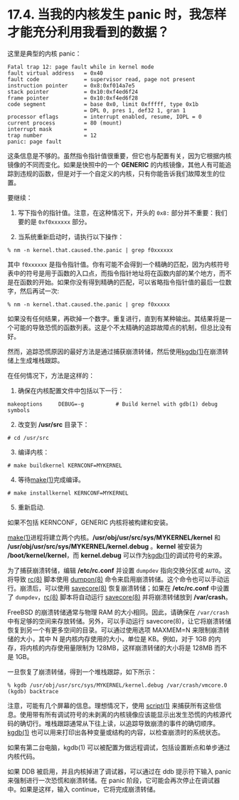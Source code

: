 # 17.4. 当我的内核发生 panic 时，我怎样才能充分利用我看到的数据？

这里是典型的内核 panic：

```
Fatal trap 12: page fault while in kernel mode
fault virtual address   = 0x40
fault code              = supervisor read, page not present
instruction pointer     = 0x8:0xf014a7e5
stack pointer           = 0x10:0xf4ed6f24
frame pointer           = 0x10:0xf4ed6f28
code segment            = base 0x0, limit 0xfffff, type 0x1b
                        = DPL 0, pres 1, def32 1, gran 1
processor eflags        = interrupt enabled, resume, IOPL = 0
current process         = 80 (mount)
interrupt mask          =
trap number             = 12
panic: page fault
```

这条信息是不够的。虽然指令指针值很重要，但它也与配置有关，因为它根据内核镜像的不同而变化。如果是快照中的一个 **GENERIC** 的内核镜像，其他人有可能追踪到违规的函数，但是对于一个自定义的内核，只有你能告诉我们故障发生的位置。

要继续：

1. 写下指令的指针值。注意，在这种情况下，开头的 `0x8:` 部分并不重要：我们要的是 `0xf0xxxxxx` 部分。

2. 当系统重新启动时，请执行以下操作：

```
% nm -n kernel.that.caused.the.panic | grep f0xxxxxx
```

其中 `f0xxxxxx` 是指令指针值。你有可能不会得到一个精确的匹配，因为内核符号表中的符号是用于函数的入口点，而指令指针地址将在函数内部的某个地方，而不是在函数的开始。如果你没有得到精确的匹配，可以省略指令指针值的最后一位数字，然后再试一次:

```
% nm -n kernel.that.caused.the.panic | grep f0xxxxx
```

如果没有任何结果，再砍掉一个数字。重复进行，直到有某种输出。其结果将是一个可能的导致恐慌的函数列表。这是个不太精确的追踪故障点的机制，但总比没有好。

然而，追踪恐慌原因的最好方法是通过捕获崩溃转储，然后使用[kgdb(1)](https://www.freebsd.org/cgi/man.cgi?query=kgdb&sektion=1&format=html)在崩溃转储上生成堆栈跟踪。

在任何情况下，方法是这样的：

1. 确保在内核配置文件中包括以下一行：

```
makeoptions     DEBUG=-g          # Build kernel with gdb(1) debug symbols
```

2. 改变到 **/usr/src** 目录下：

```
# cd /usr/src
```

3. 编译内核：

```
# make buildkernel KERNCONF=MYKERNEL
```

4. 等待[make(1)](https://www.freebsd.org/cgi/man.cgi?query=make&sektion=1&format=html)完成编译。

```
# make installkernel KERNCONF=MYKERNEL
```

5. 重新启动.

如果不包括 KERNCONF，GENERIC 内核将被构建和安装。

[make(1)](https://www.freebsd.org/cgi/man.cgi?query=make&sektion=1&format=html)进程将建立两个内核。**/usr/obj/usr/src/sys/MYKERNEL/kernel** 和  **/usr/obj/usr/src/sys/MYKERNEL/kernel.debug** 。**kernel** 被安装为 **/boot/kernel/kernel**，而 **kernel.debug** 可以作为[kgdb(1)](https://www.freebsd.org/cgi/man.cgi?query=kgdb&sektion=1&format=html)的调试符号的来源。

为了捕获崩溃转储，编辑 **/etc/rc.conf** 并设置 `dumpdev` 指向交换分区或 `AUTO`。这将导致 [rc(8)](https://www.freebsd.org/cgi/man.cgi?query=rc&sektion=8&format=html) 脚本使用 [dumpon(8)](https://www.freebsd.org/cgi/man.cgi?query=dumpon&sektion=8&format=html) 命令来启用崩溃转储。这个命令也可以手动运行。崩溃后，可以使用 [savecore(8)](https://www.freebsd.org/cgi/man.cgi?query=savecore&sektion=8&format=html) 恢复崩溃转储；如果在 **/etc/rc.conf** 中设置了 `dumpdev`，[rc(8)](https://www.freebsd.org/cgi/man.cgi?query=rc&sektion=8&format=html) 脚本将自动运行 [savecore(8)](https://www.freebsd.org/cgi/man.cgi?query=savecore&sektion=8&format=html) 并将崩溃转储放到 **/var/crash**。

FreeBSD 的崩溃转储通常与物理 RAM 的大小相同。因此，请确保在 `/var/crash` 中有足够的空间来存放转储。另外，可以手动运行 savecore(8)，让它将崩溃转储恢复到另一个有更多空间的目录。可以通过使用选项 MAXMEM=N 来限制崩溃转储的大小，其中 N 是内核内存使用的大小，单位是 KB。例如，对于 1GB 的内存，将内核的内存使用量限制为 128MB，这样崩溃转储的大小将是 128MB 而不是 1GB。

一旦恢复了崩溃转储，得到一个堆栈跟踪，如下所示：

```
% kgdb /usr/obj/usr/src/sys/MYKERNEL/kernel.debug /var/crash/vmcore.0
(kgdb) backtrace
```

注意，可能有几个屏幕的信息。理想情况下，使用 [script(1)](https://www.freebsd.org/cgi/man.cgi?query=script&sektion=1&format=html) 来捕获所有这些信息。使用带有所有调试符号的未剥离的内核镜像应该能显示出发生恐慌的内核源代码的确切行。堆栈跟踪通常从下往上读，以追踪导致崩溃的事件的确切顺序。[kgdb(1)](https://www.freebsd.org/cgi/man.cgi?query=kgdb&sektion=1&format=html) 也可以用来打印出各种变量或结构的内容，以检查崩溃时的系统状态。

如果有第二台电脑，kgdb(1) 可以被配置为做远程调试，包括设置断点和单步通过内核代码。


如果 DDB 被启用，并且内核掉进了调试器，可以通过在 ddb 提示符下输入 panic 来强制进行一次恐慌和崩溃转储。在 panic 阶段，它可能会再次停止在调试器中。如果是这样，输入 continue，它将完成崩溃转储。

